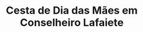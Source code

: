 ---
title: "Cesta de Dia das Mães em Conselheiro Lafaiete"
description: "Neste Dia das Mães, presenteie com uma cesta encantadora em Conselheiro Lafaiete. Opções personalizadas com itens especiais para celebrar esse dia único e fazer sua mãe se sentir especial."
layout: "home.html"
permalink: "/cesta-de-dia-das-maes-em-conselheiro-lafaiete/"
---
